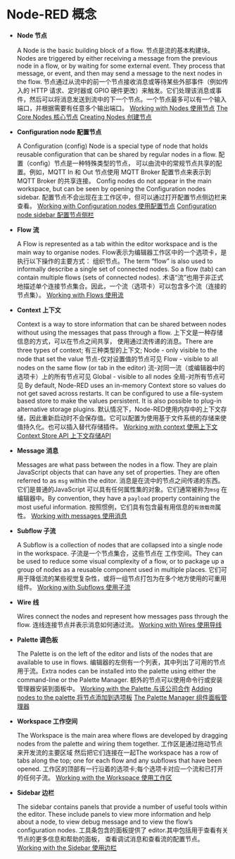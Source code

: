 # Node-RED 概念

- **Node 节点**

  A Node is the basic building block of a flow.      节点是流的基本构建块。Nodes are triggered by either receiving a message from the previous node in a flow, or by waiting for some external event. They process that message, or event, and then may send a message to the next nodes in the flow. 节点通过从流中的前一个节点接收消息或等待某些外部事件（例如传入的 HTTP 请求、定时器或 GPIO 硬件更改）来触发。它们处理该消息或事件，然后可以将消息发送到流中的下一个节点。一个节点最多可以有一个输入端口，并根据需要有任意多个输出端口。           [Working with Nodes 使用节点](https://nodered.org/docs/user-guide/editor/workspace/nodes)      [The Core Nodes 核心节点](https://nodered.org/docs/user-guide/nodes)      [Creating Nodes 创建节点](https://nodered.org/docs/creating-nodes)      

- **Configuration node 配置节点**

  A Configuration (config) Node is a special type of node that holds reusable configuration that can be shared by regular nodes in a flow.      配置（config）节点是一种特殊类型的节点， 可以由流中的常规节点共享的配置。例如，MQTT In 和 Out 节点使用 MQTT Broker 配置节点来表示到 MQTT Broker 的共享连接。     Config nodes do not appear in the main workspace, but can be seen by opening the Configuration nodes sidebar. 配置节点不会出现在主工作区中，但可以通过打开配置节点侧边栏来查看。           [Working with Configuration nodes 使用配置节点](https://nodered.org/docs/user-guide/editor/workspace/nodes#configuration-nodes)      [Configuration node sidebar 配置节点侧栏](https://nodered.org/docs/user-guide/editor/sidebar/config)      

- **Flow 流**

  A Flow is represented as a tab within the editor workspace and is the main way to organise nodes.      Flow表示为编辑器工作区中的一个选项卡，是执行以下操作的主要方式： 组织节点。The term “flow” is also used to informally describe a single set of connected nodes. So a flow (tab) can contain multiple flows (sets of connected nodes). 术语“流”也用于非正式地描述单个连接节点集合。因此，一个流（选项卡）可以包含多个流（连接的节点集）。           [Working with Flows 使用流](https://nodered.org/docs/user-guide/editor/workspace/flows)      

- **Context 上下文**

  Context is a way to store information that can be shared between nodes without using the messages that pass through a flow.      上下文是一种存储信息的方式，可以在节点之间共享， 使用通过流传递的消息。There are three types of context; 有三种类型的上下文;           Node - only visible to the node that set the value 节点-仅对设置值的节点可见      Flow - visible to all nodes on the same flow (or tab in the editor) 流-对同一流（或编辑器中的选项卡）上的所有节点可见      Global - visible to all nodes 全局-对所有节点可见         By default, Node-RED uses an in-memory Context store so values do not get saved across restarts. It can be configured to use a file-system based store to make the values persistent. It is also possible to plug-in alternative storage plugins. 默认情况下，Node-RED使用内存中的上下文存储，因此重新启动时不会保存值。它可以配置为使用基于文件系统的存储来使值持久化。也可以插入替代存储插件。           [Working with context 使用上下文](https://nodered.org/docs/user-guide/context)      [Context Store API 上下文存储API](https://nodered.org/docs/api/context/)      

- **Message 消息**

  Messages are what pass between the nodes in a flow. They are plain JavaScript objects that can have any set of properties. They are often referred to as `msg` within the editor.      消息是在流中的节点之间传递的东西。它们是普通的JavaScript 可以具有任何属性集的对象。它们通常被称为`msg` 在编辑器中。By convention, they have a `payload` property containing the most useful information. 按照惯例，它们具有包含最有用信息的`有效载荷`属性。           [Working with messages 使用消息](https://nodered.org/docs/user-guide/messages)      

- **Subflow 子流**

  A Subflow is a collection of nodes that are collapsed into a single node in the workspace.      子流是一个节点集合，这些节点在 工作空间。They can be used to reduce some visual complexity of a flow, or to package up a group of nodes as a reusable component used in multiple places. 它们可用于降低流的某些视觉复杂性，或将一组节点打包为在多个地方使用的可重用组件。           [Working with Subflows 使用子流](https://nodered.org/docs/user-guide/editor/workspace/subflows)      

- **Wire 线**

  Wires connect the nodes and represent how messages pass through the flow.      连线连接节点并表示消息如何通过流。      [Working with Wires 使用导线](https://nodered.org/docs/user-guide/editor/workspace/wires)      

- **Palette 调色板**

  The Palette is on the left of the editor and lists of the nodes that are available to use in flows.      编辑器的左侧有一个列表，其中列出了可用的节点 用于流。Extra nodes can be installed into the palette using either the command-line or the Palette Manager. 额外的节点可以使用命令行或安装管理器安装到面板中。           [Working with the Palette 与该公司合作](https://nodered.org/docs/user-guide/editor/palette/)      [Adding nodes to the palette 将节点添加到选项板](https://nodered.org/docs/user-guide/runtime/adding-nodes)      [The Palette Manager 组件面板管理器](https://nodered.org/docs/user-guide/editor/palette/manager)      

- **Workspace 工作空间**

  The Workspace is the main area where flows are developed by dragging nodes from the palette and wiring them together.      工作区是通过拖动节点来开发流的主要区域 然后把它们连接在一起The workspace has a row of tabs along the top; one for each flow and any subflows that have been opened. 工作区的顶部有一行沿着的选项卡;每个选项卡对应一个流和已打开的任何子流。           [Working with the Workspace 使用工作区](https://nodered.org/docs/user-guide/editor/workspace/)      

- **Sidebar 边栏**

  The sidebar contains panels that provide a number of useful tools within the editor. These include panels to view more information and help about a node, to view debug message and to view the flow’s configuration nodes.      工具条包含的面板提供了 editor.其中包括用于查看有关节点的更多信息和帮助的面板， 查看调试消息和查看流的配置节点。      [Working with the Sidebar 使用边栏](https://nodered.org/docs/user-guide/editor/sidebar/)      